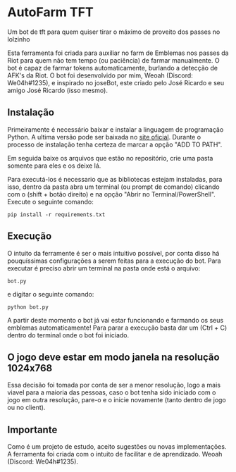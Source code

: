 # AutoFarm TFT
Um bot de tft para quem quiser tirar o máximo de proveito dos passes no lolzinho

Esta ferramenta foi criada para auxiliar no farm de Emblemas nos passes da Riot para quem não tem tempo (ou paciência) de farmar manualmente.
O bot é capaz de farmar tokens automaticamente, burlando a detecção de AFK's da Riot. O bot foi desenvolvido por mim, Weoah (Discord: We04h#1235), e inspirado no joseBot, este criado pelo José Ricardo e seu amigo José Ricardo (isso mesmo).

## Instalação
Primeiramente é necessário baixar e instalar a linguagem de programação Python. A ultima versão pode ser baixada no [site oficial](https://www.python.org/downloads/). Durante o processo de instalação tenha certeza de marcar a opção "ADD TO PATH".

Em seguida baixe os arquivos que estão no repositório, crie uma pasta somente para eles e os deixe lá.

Para executá-los é necessario que as bibliotecas estejam instaladas, para isso, dentro da pasta abra um terminal (ou prompt de comando) clicando com o (shift + botão direito) e na opção "Abrir no Terminal/PowerShell". Execute o seguinte comando:
```
pip install -r requirements.txt
```

## Execução
O intuito da ferramente é ser o mais intuitivo possível, por conta disso há pouquíssimas configurações a serem feitas para a execução do bot. 
Para executar é preciso abrir um terminal na pasta onde está o arquivo:
```
bot.py
```
e digitar o seguinte comando:
```
python bot.py
```
A partir deste momento o bot já vai estar funcionando e farmando os seus emblemas automaticamente!
Para parar a execução basta dar um (Ctrl + C) dentro do terminal onde o bot foi iniciado.

## O jogo deve estar em modo janela na resolução 1024x768
Essa decisão foi tomada por conta de ser a menor resolução, logo a mais viavel para a maioria das pessoas, caso o bot tenha sido iniciado com o jogo em outra resolução, pare-o e o inicie novamente (tanto dentro de jogo ou no client).

## Importante
Como é um projeto de estudo, aceito sugestões ou novas implementações. A ferramenta foi criada com o intuito de facilitar e de aprendizado. 
Weoah (Discord: We04h#1235).